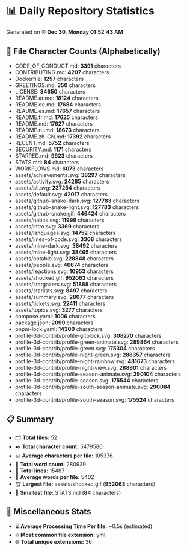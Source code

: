# 📊 Daily Repository Statistics
Generated on ⏰ **Dec 30, Monday 01:52:43 AM**

## 📂 File Character Counts (Alphabetically)
- CODE_OF_CONDUCT.md: **3391** characters
- CONTRIBUTING.md: **4207** characters
- Dockerfile: **1257** characters
- GREETINGS.md: **350** characters
- LICENSE: **34650** characters
- README.ar.md: **18124** characters
- README.de.md: **17684** characters
- README.es.md: **17657** characters
- README.fr.md: **17625** characters
- README.md: **17627** characters
- README.ru.md: **18673** characters
- README.zh-CN.md: **17392** characters
- RECENT.md: **5752** characters
- SECURITY.md: **1171** characters
- STARRED.md: **9923** characters
- STATS.md: **84** characters
- WORKFLOWS.md: **6073** characters
- assets/achievements.svg: **38297** characters
- assets/activity.svg: **24285** characters
- assets/all.svg: **237254** characters
- assets/default.svg: **42017** characters
- assets/github-snake-dark.svg: **127783** characters
- assets/github-snake-light.svg: **127783** characters
- assets/github-snake.gif: **446424** characters
- assets/habits.svg: **11999** characters
- assets/intro.svg: **3369** characters
- assets/languages.svg: **14752** characters
- assets/lines-of-code.svg: **3308** characters
- assets/mine-dark.svg: **38492** characters
- assets/mine-light.svg: **38465** characters
- assets/notable.svg: **228848** characters
- assets/people.svg: **46674** characters
- assets/reactions.svg: **10953** characters
- assets/shocked.gif: **952063** characters
- assets/stargazers.svg: **51888** characters
- assets/starlists.svg: **8497** characters
- assets/summary.svg: **28077** characters
- assets/tickets.svg: **22411** characters
- assets/topics.svg: **3277** characters
- compose.yaml: **1006** characters
- package.json: **2099** characters
- pnpm-lock.yaml: **14300** characters
- profile-3d-contrib/profile-gitblock.svg: **308270** characters
- profile-3d-contrib/profile-green-animate.svg: **289864** characters
- profile-3d-contrib/profile-green.svg: **175304** characters
- profile-3d-contrib/profile-night-green.svg: **288357** characters
- profile-3d-contrib/profile-night-rainbow.svg: **481673** characters
- profile-3d-contrib/profile-night-view.svg: **288901** characters
- profile-3d-contrib/profile-season-animate.svg: **290104** characters
- profile-3d-contrib/profile-season.svg: **175544** characters
- profile-3d-contrib/profile-south-season-animate.svg: **290084** characters
- profile-3d-contrib/profile-south-season.svg: **175524** characters

## 📋 Summary
- 🗂️ **Total files:** 52
- ✒️ **Total character count:** 5479586
- 📊 **Average characters per file:** 105376
- 📝 **Total word count:** 280939
- 🧾 **Total lines:** 15487
- 📐 **Average words per file:** 5402
- 🏆 **Largest file:** assets/shocked.gif (**952063** characters)
- 🥉 **Smallest file:** STATS.md (**84** characters)

## 🌟 Miscellaneous Stats
- ⌛ **Average Processing Time Per file:** ~0.5s (estimated)
- 🔥 **Most common file extension:** yml
- 🌐 **Total unique extensions:** 36
